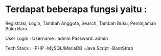 # Terdapat beberapa fungsi yaitu :
 Registrasi,
 Login, 
 Tambah Anggota,
 Search,
 Tambah Buku,
 Peminjaman Buku Baru

 User Login :
 Username : admin 
 Password: admin

 Tech Stack :
 -PHP
 -MySQL/MariaDB
 -Java Script
 -BootStrap
